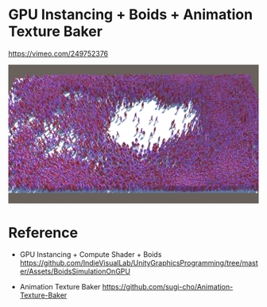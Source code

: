 # GPU Instancing + Boids + Animation Texture Baker
https://vimeo.com/249752376

![img](a.jpg)
 
# Reference
* GPU Instancing + Compute Shader + Boids 
https://github.com/IndieVisualLab/UnityGraphicsProgramming/tree/master/Assets/BoidsSimulationOnGPU

* Animation Texture Baker
https://github.com/sugi-cho/Animation-Texture-Baker
